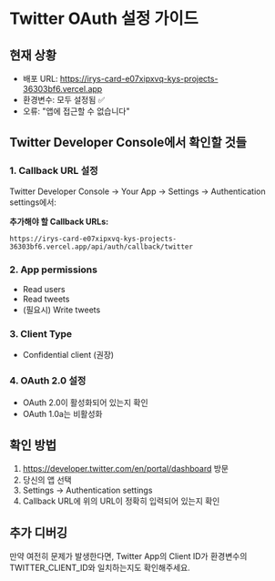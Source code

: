 # Twitter OAuth 설정 가이드

## 현재 상황
- 배포 URL: https://irys-card-e07xipxvq-kys-projects-36303bf6.vercel.app
- 환경변수: 모두 설정됨 ✅
- 오류: "앱에 접근할 수 없습니다"

## Twitter Developer Console에서 확인할 것들

### 1. Callback URL 설정
Twitter Developer Console → Your App → Settings → Authentication settings에서:

**추가해야 할 Callback URLs:**
```
https://irys-card-e07xipxvq-kys-projects-36303bf6.vercel.app/api/auth/callback/twitter
```

### 2. App permissions
- Read users
- Read tweets
- (필요시) Write tweets

### 3. Client Type
- Confidential client (권장)

### 4. OAuth 2.0 설정
- OAuth 2.0이 활성화되어 있는지 확인
- OAuth 1.0a는 비활성화

## 확인 방법
1. https://developer.twitter.com/en/portal/dashboard 방문
2. 당신의 앱 선택
3. Settings → Authentication settings
4. Callback URL에 위의 URL이 정확히 입력되어 있는지 확인

## 추가 디버깅
만약 여전히 문제가 발생한다면, Twitter App의 Client ID가 환경변수의 TWITTER_CLIENT_ID와 일치하는지도 확인해주세요.
